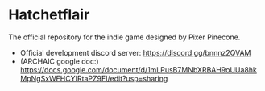 # Hatchetflair
The official repository for the indie game designed by Pixer Pinecone.

* Official development discord server: https://discord.gg/bnnnz2QVAM
* (ARCHAIC google doc:) https://docs.google.com/document/d/1mLPusB7MNbXRBAH9oUUa8hkMpNgSxWFHCYIRtaPZ9FI/edit?usp=sharing
